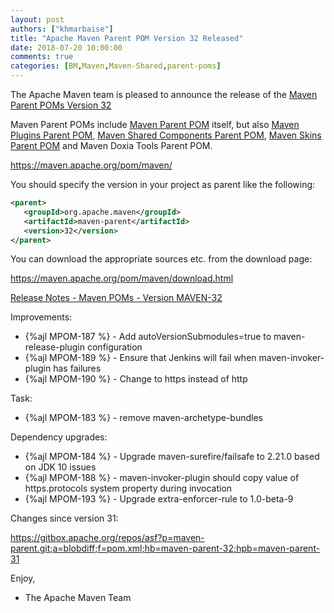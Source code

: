 ```yaml
---
layout: post
authors: ["khmarbaise"]
title: "Apache Maven Parent POM Version 32 Released"
date: 2018-07-20 10:00:00
comments: true
categories: [BM,Maven,Maven-Shared,parent-poms]
---
```

The Apache Maven team is pleased to announce the release of the 
[Maven Parent POMs Version 32](https://maven.apache.org/pom/maven/)

Maven Parent POMs include [Maven Parent POM](https://maven.apache.org/pom/maven/)
 itself, but also [Maven Plugins Parent POM](https://maven.apache.org/pom/maven/maven-plugins/), 
[Maven Shared Components Parent POM](https://maven.apache.org/pom/maven/maven-shared-components/), 
[Maven Skins Parent POM](https://maven.apache.org/pom/maven/maven-skins/) and
Maven Doxia Tools Parent POM.

https://maven.apache.org/pom/maven/

You should specify the version in your project as parent like the following:

``` xml
<parent>
   <groupId>org.apache.maven</groupId>
   <artifactId>maven-parent</artifactId>
   <version>32</version>
</parent>
```

You can download the appropriate sources etc. from the download page:

https://maven.apache.org/pom/maven/download.html


<!-- more -->

[Release Notes - Maven POMs - Version MAVEN-32](https://issues.apache.org/jira/secure/ReleaseNote.jspa?projectId=12311250&version=12342723)

Improvements:

 * {%ajl MPOM-187 %} - Add autoVersionSubmodules=true to maven-release-plugin configuration
 * {%ajl MPOM-189 %} - Ensure that Jenkins will fail when maven-invoker-plugin has failures
 * {%ajl MPOM-190 %} - Change to https instead of http

Task:

 * {%ajl MPOM-183 %} - remove maven-archetype-bundles

Dependency upgrades:

 * {%ajl MPOM-184 %} - Upgrade maven-surefire/failsafe to 2.21.0 based on JDK 10 issues
 * {%ajl MPOM-188 %} - maven-invoker-plugin should copy value of https.protocols system property during invocation
 * {%ajl MPOM-193 %} - Upgrade extra-enforcer-rule to 1.0-beta-9

Changes since version 31:

https://gitbox.apache.org/repos/asf?p=maven-parent.git;a=blobdiff;f=pom.xml;hb=maven-parent-32;hpb=maven-parent-31


Enjoy,
- The Apache Maven Team

